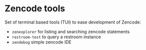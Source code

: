 # Zencode tools

Set of terminal based tools (TUI) to ease development of Zencode:
- `zenexplorer` for listing and searching zencode statements
- `restroom-test` to query a restroom instance
- `zendebug` simple zencode IDE
